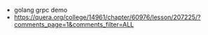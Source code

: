 * golang grpc demo
* https://quera.org/college/14961/chapter/60976/lesson/207225/?comments_page=1&comments_filter=ALL